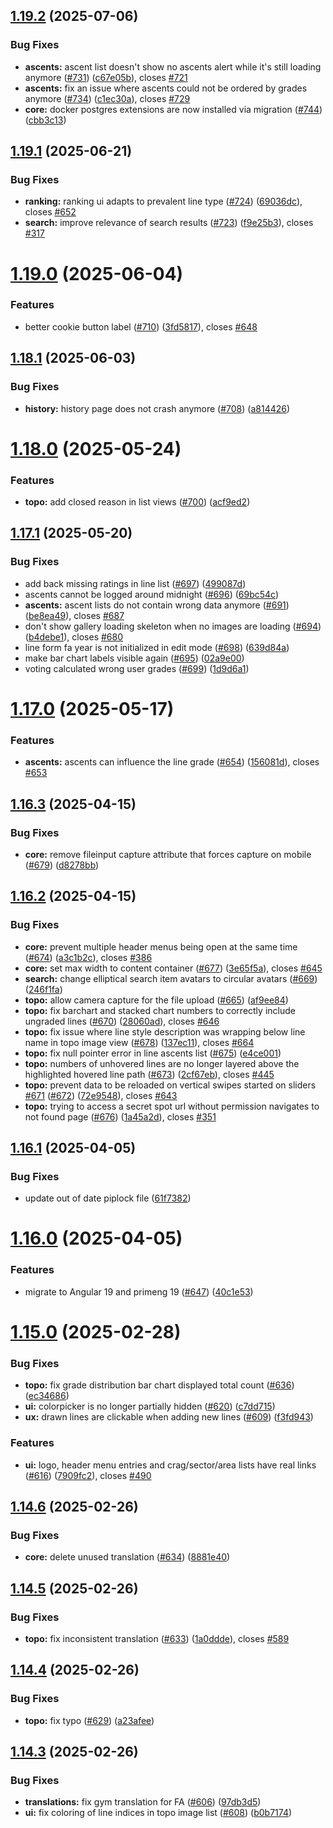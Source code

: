 ## [1.19.2](https://github.com/LocalCrag/LocalCragApp/compare/v1.19.1...v1.19.2) (2025-07-06)


### Bug Fixes

* **ascents:** ascent list doesn't show no ascents alert while it's still loading anymore ([#731](https://github.com/LocalCrag/LocalCragApp/issues/731)) ([c67e05b](https://github.com/LocalCrag/LocalCragApp/commit/c67e05b51ec6ec9d71813c222d752e0207481d04)), closes [#721](https://github.com/LocalCrag/LocalCragApp/issues/721)
* **ascents:** fix an issue where ascents could not be ordered by grades anymore ([#734](https://github.com/LocalCrag/LocalCragApp/issues/734)) ([c1ec30a](https://github.com/LocalCrag/LocalCragApp/commit/c1ec30a8da3b0d75969d608606086a1042fa95ff)), closes [#729](https://github.com/LocalCrag/LocalCragApp/issues/729)
* **core:** docker postgres extensions are now installed via migration ([#744](https://github.com/LocalCrag/LocalCragApp/issues/744)) ([cbb3c13](https://github.com/LocalCrag/LocalCragApp/commit/cbb3c1312116c101db9b22c56d8c83e6e1016bdd))

## [1.19.1](https://github.com/LocalCrag/LocalCragApp/compare/v1.19.0...v1.19.1) (2025-06-21)


### Bug Fixes

* **ranking:** ranking ui adapts to prevalent line type ([#724](https://github.com/LocalCrag/LocalCragApp/issues/724)) ([69036dc](https://github.com/LocalCrag/LocalCragApp/commit/69036dca31caf1b5324b9d0974dfc2f00422dbfe)), closes [#652](https://github.com/LocalCrag/LocalCragApp/issues/652)
* **search:** improve relevance of search results ([#723](https://github.com/LocalCrag/LocalCragApp/issues/723)) ([f9e25b3](https://github.com/LocalCrag/LocalCragApp/commit/f9e25b3c800d4036c9090a94f8e75e5f6d282ef1)), closes [#317](https://github.com/LocalCrag/LocalCragApp/issues/317)

# [1.19.0](https://github.com/LocalCrag/LocalCragApp/compare/v1.18.1...v1.19.0) (2025-06-04)


### Features

* better cookie button label ([#710](https://github.com/LocalCrag/LocalCragApp/issues/710)) ([3fd5817](https://github.com/LocalCrag/LocalCragApp/commit/3fd581741ae54b96714312a7ac0caf2d980d3bce)), closes [#648](https://github.com/LocalCrag/LocalCragApp/issues/648)

## [1.18.1](https://github.com/LocalCrag/LocalCragApp/compare/v1.18.0...v1.18.1) (2025-06-03)


### Bug Fixes

* **history:** history page does not crash anymore ([#708](https://github.com/LocalCrag/LocalCragApp/issues/708)) ([a814426](https://github.com/LocalCrag/LocalCragApp/commit/a8144262a0002e516db41401fe813c3373beb671))

# [1.18.0](https://github.com/LocalCrag/LocalCragApp/compare/v1.17.1...v1.18.0) (2025-05-24)


### Features

* **topo:** add closed reason in list views ([#700](https://github.com/LocalCrag/LocalCragApp/issues/700)) ([acf9ed2](https://github.com/LocalCrag/LocalCragApp/commit/acf9ed2c505dd4ec538d75975af6ef080c1150c4))

## [1.17.1](https://github.com/LocalCrag/LocalCragApp/compare/v1.17.0...v1.17.1) (2025-05-20)


### Bug Fixes

* add back missing ratings in line list ([#697](https://github.com/LocalCrag/LocalCragApp/issues/697)) ([499087d](https://github.com/LocalCrag/LocalCragApp/commit/499087df91a9f6a8649e28807f7715b5c8296f6e))
* ascents cannot be logged around midnight ([#696](https://github.com/LocalCrag/LocalCragApp/issues/696)) ([69bc54c](https://github.com/LocalCrag/LocalCragApp/commit/69bc54c6651c7ab975cc813fb074526ddb11f7ef))
* **ascents:** ascent lists do not contain wrong data anymore ([#691](https://github.com/LocalCrag/LocalCragApp/issues/691)) ([be8ea49](https://github.com/LocalCrag/LocalCragApp/commit/be8ea49ecffd4769cad4d5d05f74d04a7458e02d)), closes [#687](https://github.com/LocalCrag/LocalCragApp/issues/687)
* don't show gallery loading skeleton when no images are loading ([#694](https://github.com/LocalCrag/LocalCragApp/issues/694)) ([b4debe1](https://github.com/LocalCrag/LocalCragApp/commit/b4debe1a333d823bcd83c996df901c29770dc228)), closes [#680](https://github.com/LocalCrag/LocalCragApp/issues/680)
* line form fa year is not initialized in edit mode ([#698](https://github.com/LocalCrag/LocalCragApp/issues/698)) ([639d84a](https://github.com/LocalCrag/LocalCragApp/commit/639d84a082ab9cd061af44e769fde81661f504a7))
* make bar chart labels visible again ([#695](https://github.com/LocalCrag/LocalCragApp/issues/695)) ([02a9e00](https://github.com/LocalCrag/LocalCragApp/commit/02a9e00407adf4fc3357e536b206dc931c3a1ab6))
* voting calculated wrong user grades ([#699](https://github.com/LocalCrag/LocalCragApp/issues/699)) ([1d9d6a1](https://github.com/LocalCrag/LocalCragApp/commit/1d9d6a1378d1fe5ed534176f8455855936aebb06))

# [1.17.0](https://github.com/LocalCrag/LocalCragApp/compare/v1.16.3...v1.17.0) (2025-05-17)


### Features

* **ascents:** ascents can influence the line grade ([#654](https://github.com/LocalCrag/LocalCragApp/issues/654)) ([156081d](https://github.com/LocalCrag/LocalCragApp/commit/156081d2fc4c25cd6c03d75f7c98d6c5024c8f40)), closes [#653](https://github.com/LocalCrag/LocalCragApp/issues/653)

## [1.16.3](https://github.com/LocalCrag/LocalCragApp/compare/v1.16.2...v1.16.3) (2025-04-15)


### Bug Fixes

* **core:** remove fileinput capture attribute that forces capture on mobile ([#679](https://github.com/LocalCrag/LocalCragApp/issues/679)) ([d8278bb](https://github.com/LocalCrag/LocalCragApp/commit/d8278bb2657a75b1fd2747446e4f214a10e7a688))

## [1.16.2](https://github.com/LocalCrag/LocalCragApp/compare/v1.16.1...v1.16.2) (2025-04-15)


### Bug Fixes

* **core:** prevent multiple header menus being open at the same time ([#674](https://github.com/LocalCrag/LocalCragApp/issues/674)) ([a3c1b2c](https://github.com/LocalCrag/LocalCragApp/commit/a3c1b2c83f9dc11499abb48ae9c73992d9eef0e7)), closes [#386](https://github.com/LocalCrag/LocalCragApp/issues/386)
* **core:** set max width to content container ([#677](https://github.com/LocalCrag/LocalCragApp/issues/677)) ([3e65f5a](https://github.com/LocalCrag/LocalCragApp/commit/3e65f5a96641dc8ce71513119094b287121023dd)), closes [#645](https://github.com/LocalCrag/LocalCragApp/issues/645)
* **search:** change elliptical search item avatars to circular avatars ([#669](https://github.com/LocalCrag/LocalCragApp/issues/669)) ([246f1fa](https://github.com/LocalCrag/LocalCragApp/commit/246f1faf3114152f0a39f443d1998d47de234f33))
* **topo:** allow camera capture for the file upload ([#665](https://github.com/LocalCrag/LocalCragApp/issues/665)) ([af9ee84](https://github.com/LocalCrag/LocalCragApp/commit/af9ee84aee2936743ac0ad4cdc112b772e3129f0))
* **topo:** fix barchart and stacked chart numbers to correctly include ungraded lines ([#670](https://github.com/LocalCrag/LocalCragApp/issues/670)) ([28060ad](https://github.com/LocalCrag/LocalCragApp/commit/28060add04981297586d7451b78548032a9623e6)), closes [#646](https://github.com/LocalCrag/LocalCragApp/issues/646)
* **topo:** fix issue where line style description was wrapping below line name in topo image view ([#678](https://github.com/LocalCrag/LocalCragApp/issues/678)) ([137ec11](https://github.com/LocalCrag/LocalCragApp/commit/137ec114e0e97e97758ee58ba5f06e021c9ab606)), closes [#664](https://github.com/LocalCrag/LocalCragApp/issues/664)
* **topo:** fix null pointer error in line ascents list ([#675](https://github.com/LocalCrag/LocalCragApp/issues/675)) ([e4ce001](https://github.com/LocalCrag/LocalCragApp/commit/e4ce001d81f67fef6f8ece7a7d45a5671deaf8d3))
* **topo:** numbers of unhovered lines are no longer layered above the highlighted hovered line path ([#673](https://github.com/LocalCrag/LocalCragApp/issues/673)) ([2cf67eb](https://github.com/LocalCrag/LocalCragApp/commit/2cf67eb0299627180b105f01ce6ebaf65239c200)), closes [#445](https://github.com/LocalCrag/LocalCragApp/issues/445)
* **topo:** prevent data to be reloaded on vertical swipes started on sliders [#671](https://github.com/LocalCrag/LocalCragApp/issues/671) ([#672](https://github.com/LocalCrag/LocalCragApp/issues/672)) ([72e9548](https://github.com/LocalCrag/LocalCragApp/commit/72e9548a9f7620582d25805e268b1e7e3b1dc82c)), closes [#643](https://github.com/LocalCrag/LocalCragApp/issues/643)
* **topo:** trying to access a secret spot url without permission navigates to not found page ([#676](https://github.com/LocalCrag/LocalCragApp/issues/676)) ([1a45a2d](https://github.com/LocalCrag/LocalCragApp/commit/1a45a2d95ff5420f13aebddf242bfae7011047dd)), closes [#351](https://github.com/LocalCrag/LocalCragApp/issues/351)

## [1.16.1](https://github.com/LocalCrag/LocalCragApp/compare/v1.16.0...v1.16.1) (2025-04-05)


### Bug Fixes

* update out of date piplock file ([61f7382](https://github.com/LocalCrag/LocalCragApp/commit/61f73821c3795f8ec079e06b42146a22b74b0554))

# [1.16.0](https://github.com/LocalCrag/LocalCragApp/compare/v1.15.0...v1.16.0) (2025-04-05)


### Features

* migrate to Angular 19 and primeng 19 ([#647](https://github.com/LocalCrag/LocalCragApp/issues/647)) ([40c1e53](https://github.com/LocalCrag/LocalCragApp/commit/40c1e5388aedf4b2abed606265c93c55f754da3a))

# [1.15.0](https://github.com/LocalCrag/LocalCragApp/compare/v1.14.6...v1.15.0) (2025-02-28)


### Bug Fixes

* **topo:** fix grade distribution bar chart displayed total count ([#636](https://github.com/LocalCrag/LocalCragApp/issues/636)) ([ec34686](https://github.com/LocalCrag/LocalCragApp/commit/ec346865f52d94869937771414c1ace74f58299d))
* **ui:** colorpicker is no longer partially hidden ([#620](https://github.com/LocalCrag/LocalCragApp/issues/620)) ([c7dd715](https://github.com/LocalCrag/LocalCragApp/commit/c7dd7154c23696a6ef6d241b7205a698265efed2))
* **ux:** drawn lines are clickable when adding new lines ([#609](https://github.com/LocalCrag/LocalCragApp/issues/609)) ([f3fd943](https://github.com/LocalCrag/LocalCragApp/commit/f3fd943741eb368da88f29d2e8ab600516cf496c))


### Features

* **ui:** logo, header menu entries and crag/sector/area lists have real <a> links ([#616](https://github.com/LocalCrag/LocalCragApp/issues/616)) ([7909fc2](https://github.com/LocalCrag/LocalCragApp/commit/7909fc216cc97c988ff41c4a923f78dc5bafd5d6)), closes [#490](https://github.com/LocalCrag/LocalCragApp/issues/490)

## [1.14.6](https://github.com/LocalCrag/LocalCragApp/compare/v1.14.5...v1.14.6) (2025-02-26)


### Bug Fixes

* **core:** delete unused translation ([#634](https://github.com/LocalCrag/LocalCragApp/issues/634)) ([8881e40](https://github.com/LocalCrag/LocalCragApp/commit/8881e4083e0e46a5790b6eab9948977eb8610497))

## [1.14.5](https://github.com/LocalCrag/LocalCragApp/compare/v1.14.4...v1.14.5) (2025-02-26)


### Bug Fixes

* **topo:** fix inconsistent translation ([#633](https://github.com/LocalCrag/LocalCragApp/issues/633)) ([1a0ddde](https://github.com/LocalCrag/LocalCragApp/commit/1a0ddde660813fb2d9f9d686751c78d551c6d886)), closes [#589](https://github.com/LocalCrag/LocalCragApp/issues/589)

## [1.14.4](https://github.com/LocalCrag/LocalCragApp/compare/v1.14.3...v1.14.4) (2025-02-26)


### Bug Fixes

* **topo:** fix typo ([#629](https://github.com/LocalCrag/LocalCragApp/issues/629)) ([a23afee](https://github.com/LocalCrag/LocalCragApp/commit/a23afeed68ff6011814f474b442e923e007cbe34))

## [1.14.3](https://github.com/LocalCrag/LocalCragApp/compare/v1.14.2...v1.14.3) (2025-02-26)


### Bug Fixes

* **translations:** fix gym translation for FA ([#606](https://github.com/LocalCrag/LocalCragApp/issues/606)) ([97db3d5](https://github.com/LocalCrag/LocalCragApp/commit/97db3d5a724f85e048086c1701ce74f42346e2b5))
* **ui:** fix coloring of line indices in topo image list ([#608](https://github.com/LocalCrag/LocalCragApp/issues/608)) ([b0b7174](https://github.com/LocalCrag/LocalCragApp/commit/b0b7174be07bda9b901336e0fb8ff2376235d895))
